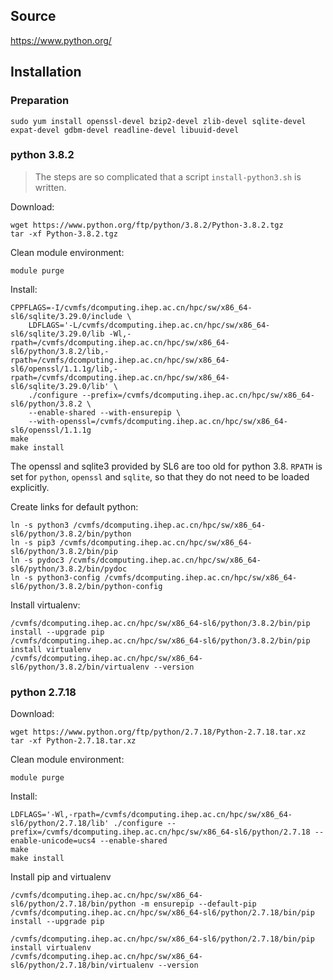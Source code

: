 ## Source

<https://www.python.org/>


## Installation

### Preparation

```
sudo yum install openssl-devel bzip2-devel zlib-devel sqlite-devel expat-devel gdbm-devel readline-devel libuuid-devel
```

### python 3.8.2

> The steps are so complicated that a script `install-python3.sh` is written.

Download:

```
wget https://www.python.org/ftp/python/3.8.2/Python-3.8.2.tgz
tar -xf Python-3.8.2.tgz
```

Clean module environment:

```
module purge
```

Install:

```
CPPFLAGS=-I/cvmfs/dcomputing.ihep.ac.cn/hpc/sw/x86_64-sl6/sqlite/3.29.0/include \
    LDFLAGS='-L/cvmfs/dcomputing.ihep.ac.cn/hpc/sw/x86_64-sl6/sqlite/3.29.0/lib -Wl,-rpath=/cvmfs/dcomputing.ihep.ac.cn/hpc/sw/x86_64-sl6/python/3.8.2/lib,-rpath=/cvmfs/dcomputing.ihep.ac.cn/hpc/sw/x86_64-sl6/openssl/1.1.1g/lib,-rpath=/cvmfs/dcomputing.ihep.ac.cn/hpc/sw/x86_64-sl6/sqlite/3.29.0/lib' \
    ./configure --prefix=/cvmfs/dcomputing.ihep.ac.cn/hpc/sw/x86_64-sl6/python/3.8.2 \
    --enable-shared --with-ensurepip \
    --with-openssl=/cvmfs/dcomputing.ihep.ac.cn/hpc/sw/x86_64-sl6/openssl/1.1.1g
make
make install
```

The openssl and sqlite3 provided by SL6 are too old for python 3.8.
`RPATH` is set for `python`, `openssl` and `sqlite`, so that
they do not need to be loaded explicitly.

Create links for default python:

```
ln -s python3 /cvmfs/dcomputing.ihep.ac.cn/hpc/sw/x86_64-sl6/python/3.8.2/bin/python
ln -s pip3 /cvmfs/dcomputing.ihep.ac.cn/hpc/sw/x86_64-sl6/python/3.8.2/bin/pip
ln -s pydoc3 /cvmfs/dcomputing.ihep.ac.cn/hpc/sw/x86_64-sl6/python/3.8.2/bin/pydoc
ln -s python3-config /cvmfs/dcomputing.ihep.ac.cn/hpc/sw/x86_64-sl6/python/3.8.2/bin/python-config
```

Install virtualenv:

```
/cvmfs/dcomputing.ihep.ac.cn/hpc/sw/x86_64-sl6/python/3.8.2/bin/pip install --upgrade pip
/cvmfs/dcomputing.ihep.ac.cn/hpc/sw/x86_64-sl6/python/3.8.2/bin/pip install virtualenv
/cvmfs/dcomputing.ihep.ac.cn/hpc/sw/x86_64-sl6/python/3.8.2/bin/virtualenv --version
```

### python 2.7.18

Download:

```
wget https://www.python.org/ftp/python/2.7.18/Python-2.7.18.tar.xz
tar -xf Python-2.7.18.tar.xz
```

Clean module environment:

```
module purge
```

Install:

```
LDFLAGS='-Wl,-rpath=/cvmfs/dcomputing.ihep.ac.cn/hpc/sw/x86_64-sl6/python/2.7.18/lib' ./configure --prefix=/cvmfs/dcomputing.ihep.ac.cn/hpc/sw/x86_64-sl6/python/2.7.18 --enable-unicode=ucs4 --enable-shared
make
make install
```

Install pip and virtualenv

```
/cvmfs/dcomputing.ihep.ac.cn/hpc/sw/x86_64-sl6/python/2.7.18/bin/python -m ensurepip --default-pip
/cvmfs/dcomputing.ihep.ac.cn/hpc/sw/x86_64-sl6/python/2.7.18/bin/pip install --upgrade pip

/cvmfs/dcomputing.ihep.ac.cn/hpc/sw/x86_64-sl6/python/2.7.18/bin/pip install virtualenv
/cvmfs/dcomputing.ihep.ac.cn/hpc/sw/x86_64-sl6/python/2.7.18/bin/virtualenv --version
```
